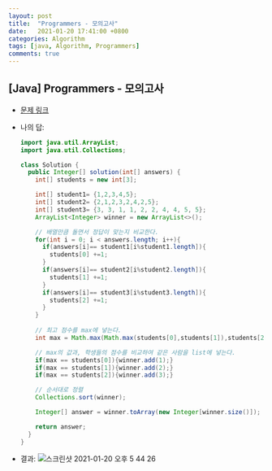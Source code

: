```yaml
---
layout: post
title:  "Programmers - 모의고사"
date:   2021-01-20 17:41:00 +0800
categories: Algorithm
tags: [java, Algorithm, Programmers]
comments: true
---
```


## [Java] Programmers - 모의고사

* [문제 링크](https://programmers.co.kr/learn/courses/30/lessons/42840)



* 나의 답:

  ```java
  import java.util.ArrayList;
  import java.util.Collections;
  
  class Solution {
    public Integer[] solution(int[] answers) {
      int[] students = new int[3];
  
      int[] student1= {1,2,3,4,5};
      int[] student2= {2,1,2,3,2,4,2,5};
      int[] student3= {3, 3, 1, 1, 2, 2, 4, 4, 5, 5};
      ArrayList<Integer> winner = new ArrayList<>();
  
      // 배열만큼 돌면서 정답이 맞는지 비교한다.
      for(int i = 0; i < answers.length; i++){
        if(answers[i]== student1[i%student1.length]){
          students[0] +=1;
        }
        if(answers[i]== student2[i%student2.length]){
          students[1] +=1;
        }
        if(answers[i]== student3[i%student3.length]){
          students[2] +=1;
        }
      }
      
      // 최고 점수를 max에 넣는다.
      int max = Math.max(Math.max(students[0],students[1]),students[2]);
  
      // max의 값과, 학생들의 점수를 비교하여 같은 사람을 list에 넣는다.
      if(max == students[0]){winner.add(1);}
      if(max == students[1]){winner.add(2);}
      if(max == students[2]){winner.add(3);}
  
      // 순서대로 정렬
      Collections.sort(winner);
  
      Integer[] answer = winner.toArray(new Integer[winner.size()]);
  
      return answer;
    }
  }
  ```







* 결과:
  ![스크린샷 2021-01-20 오후 5 44 26](https://user-images.githubusercontent.com/69128652/105149679-25357c80-5b47-11eb-9b37-27cb70f4c4a6.png)
